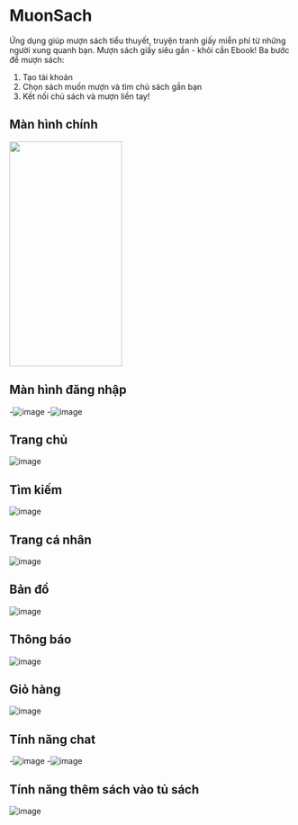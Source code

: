 # MuonSach
Ứng dụng giúp mượn sách tiểu thuyết, truyện tranh giấy miễn phí từ những người xung quanh bạn. Mượn sách giấy siêu gần - khỏi cần Ebook!
Ba bước để mượn sách:
1. Tạo tài khoản 
2. Chọn sách muốn mượn và tìm chủ sách gần bạn
3. Kết nối chủ sách và mượn liền tay!

## Màn hình chính
<img src="https://user-images.githubusercontent.com/70027310/126886287-42e7eefc-d9dc-48e6-a8e5-c24b10a56b74.png" width="200" height="400" />


## Màn hình đăng nhập
-![image](https://user-images.githubusercontent.com/70027310/126886307-4fe21846-b8b2-4ff0-a277-501245bbeabf.png)
-![image](https://user-images.githubusercontent.com/70027310/126886326-1fd56dd0-47d0-4c5b-a9d9-511823c139cb.png)

## Trang chủ
![image](https://user-images.githubusercontent.com/70027310/126886334-5da2439d-5b5a-446d-a741-a5822f001dc8.png)

## Tìm kiếm
![image](https://user-images.githubusercontent.com/70027310/126886339-c677ced2-83e2-4937-ae28-49928ac51283.png)

## Trang cá nhân
![image](https://user-images.githubusercontent.com/70027310/126886347-e34a9752-e363-4c43-904a-88a31272b3f4.png)

## Bản đồ
![image](https://user-images.githubusercontent.com/70027310/126886358-346f103c-cc07-4af9-bc09-796be567e1f5.png)

## Thông báo
![image](https://user-images.githubusercontent.com/70027310/126886368-8b1643ff-a05e-4a28-8829-3f1aaecf7da5.png)

## Giỏ hàng
![image](https://user-images.githubusercontent.com/70027310/126886373-b446347e-c8d5-41df-a7ea-4f0161a25587.png)

## Tính năng chat
-![image](https://user-images.githubusercontent.com/70027310/126886394-301acc71-c9ad-485d-9a55-75c6daf494e0.png)
-![image](https://user-images.githubusercontent.com/70027310/126886396-37ffb581-11bc-4027-83b4-c1eed4d9e7a9.png)

## Tính năng thêm sách vào tủ sách
![image](https://user-images.githubusercontent.com/70027310/126886430-081e284c-e626-4422-b30e-3fb079e8aeae.png)


